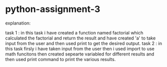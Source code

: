 # python-assignment-3

explanation:

task 1 :
in this task i have created a function named factorial which calculated the factorial and return the result and have created 'a' to take input from the user and then used print to get the desired output.
task 2 :
in this task firsly i have taken input from the user then i used import to use math funcitons then created sepearte variabled for different results and then used print command to print the various results.

